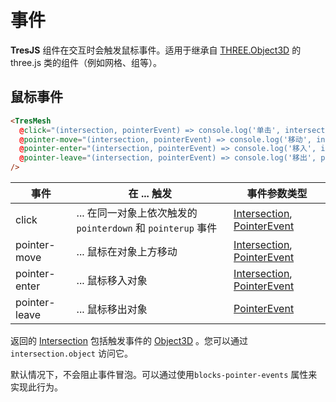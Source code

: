 # 事件

**TresJS** 组件在交互时会触发鼠标事件。适用于继承自 [THREE.Object3D](https://threejs.org/docs/index.html?q=object#api/en/core/Object3D) 的 three.js 类的组件（例如网格、组等）。


<StackBlitzEmbed project-id="tresjs-events" />

## 鼠标事件

```html
<TresMesh
  @click="(intersection, pointerEvent) => console.log('单击', intersection, pointerEvent)"
  @pointer-move="(intersection, pointerEvent) => console.log('移动', intersection, pointerEvent)"
  @pointer-enter="(intersection, pointerEvent) => console.log('移入', intersection, pointerEvent)"
  @pointer-leave="(intersection, pointerEvent) => console.log('移出', pointerEvent)"
/>
```


| 事件         | 在 ... 触发                                                                       | 事件参数类型                                                                                                                                                                       |
| ------------- | ------------------------------------------------------------------------------------- | ----------------------------------------------------------------------------------------------------------------------------------------------------------------------------------------------------- |
| click         | ... 在同一对象上依次触发的 `pointerdown` 和 `pointerup` 事件 | [Intersection](https://github.com/DefinitelyTyped/DefinitelyTyped/blob/master/types/three/src/core/Raycaster.d.ts#L16), [PointerEvent](https://developer.mozilla.org/en-US/docs/Web/API/PointerEvent) |
| pointer-move  | ... 鼠标在对象上方移动                                            | [Intersection](https://github.com/DefinitelyTyped/DefinitelyTyped/blob/master/types/three/src/core/Raycaster.d.ts#L16), [PointerEvent](https://developer.mozilla.org/en-US/docs/Web/API/PointerEvent) |
| pointer-enter | ... 鼠标移入对象                                                | [Intersection](https://github.com/DefinitelyTyped/DefinitelyTyped/blob/master/types/three/src/core/Raycaster.d.ts#L16), [PointerEvent](https://developer.mozilla.org/en-US/docs/Web/API/PointerEvent) |
| pointer-leave | ... 鼠标移出对象                                                  | [PointerEvent](https://developer.mozilla.org/en-US/docs/Web/API/PointerEvent)                                                                                                                         |

返回的 [Intersection](https://github.com/DefinitelyTyped/DefinitelyTyped/blob/master/types/three/src/core/Raycaster.d.ts#L16) 包括触发事件的 [Object3D](https://threejs.org/docs/index.html?q=object#api/en/core/Object3D) 。您可以通过`intersection.object` 访问它。

默认情况下，不会阻止事件冒泡。可以通过使用`blocks-pointer-events` 属性来实现此行为。
